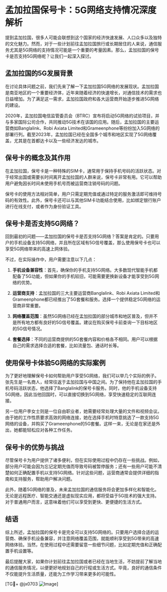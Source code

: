 # 孟加拉国保号卡：5G网络支持情况深度解析

提到孟加拉国，很多人可能会联想到这个国家的经济快速发展、人口众多以及独特的文化魅力。然而，对于一些计划前往孟加拉国旅行或长期居住的人来说，通信服务尤其是5G网络的支持情况可能是一个重要的考量因素。那么，孟加拉国的保号卡是否支持5G网络呢？让我们一起深入探讨。

## 孟加拉国的5G发展背景

在讨论具体问题之前，我们先来了解一下孟加拉国5G网络的发展现状。孟加拉国是南亚地区的一个重要经济体，近年来随着经济的快速增长，对通信技术的需求也日益增加。为了满足这一需求，孟加拉国政府和各大运营商开始逐步推进5G网络的建设。

2020年，孟加拉国电信监管委员会（BTRC）宣布将启动5G网络的试验项目，并与多家国际公司合作，共同推动5G技术在该国的应用。随后，孟加拉国的主要运营商如Banglalink、Robi Axiata Limited和Grameenphone等纷纷加入5G网络的部署行列。截至2023年，孟加拉国已经在全国多个城市和地区实现了5G网络覆盖，尤其是在首都达卡以及一些经济发达的城市。

## 保号卡的概念及其作用

在孟加拉国，保号卡是一种特殊的SIM卡，通常用于保持手机号码的活跃状态。对于经常出国或需要长时间离开孟加拉国的人群来说，保号卡非常有用。它可以帮助用户避免因长时间未使用手机号而被运营商注销号码的问题。

保号卡的使用方法相对简单，用户只需定期充值或通过特定的服务激活即可维持号码的有效性。此外，保号卡还可以与其他SIM卡功能结合使用，比如绑定银行账户进行在线支付，或者作为身份验证工具。

## 保号卡是否支持5G网络？

回到最初的问题——孟加拉国的保号卡是否支持5G网络？答案是肯定的。只要用户的手机设备支持5G网络，并且所在区域有5G信号覆盖，那么使用保号卡也可以享受5G网络带来的高速上网体验。

不过，在实际操作中，用户需要注意以下几点：

1. **手机设备兼容性**：首先，确保你的手机支持5G网络。大多数现代智能手机都配备了5G功能，但如果你的手机较旧，可能需要更换新设备才能享受到5G网络的优势。

2. **运营商支持**：孟加拉国的三大主要运营商Banglalink、Robi Axiata Limited和Grameenphone都已经推出了5G套餐和服务。选择一个提供稳定5G网络的运营商非常重要。

3. **网络覆盖范围**：虽然5G网络已经在孟加拉国的部分城市和地区普及，但并不是所有地方都有良好的5G信号覆盖。建议在购买保号卡前查询一下目标地区的5G信号情况。

4. **套餐选择**：不同的运营商提供的5G套餐内容和价格各不相同。用户可以根据自己的需求选择合适的套餐，比如流量包、通话时长等。

## 使用保号卡体验5G网络的实际案例

为了更好地理解保号卡如何帮助用户享受5G网络，我们可以举几个实际的例子。张先生是一名商人，经常往返于孟加拉国与中国之间。为了保持他在孟加拉国的手机号码活跃状态，他选择了Banglalink的保号卡服务。同时，他的手机设备支持5G网络，因此当他回国时，可以直接切换到5G网络，享受快速稳定的互联网连接。

另一位用户李女士则是一位自由职业者，她需要经常处理大量的文件和视频会议。由于她的工作性质要求高效的网络连接，她在选择手机时特意挑选了一款支持5G网络的设备，并购买了Grameenphone的5G套餐。这样一来，无论是在家还是外出，她都能轻松应对各种工作任务。

## 保号卡的优势与挑战

尽管保号卡为用户提供了诸多便利，但在实际使用过程中仍存在一些挑战。例如，部分用户可能会因为忘记定期充值而导致号码被暂停服务；还有一些用户可能不清楚如何正确配置手机以支持5G网络。针对这些问题，运营商通常会提供详细的指南和支持服务，帮助用户解决问题。

此外，随着5G网络的普及，未来孟加拉国的通信服务将会更加多样化和智能化。无论是远程医疗、智能交通还是虚拟现实应用，都将受益于5G技术的强大支持。对于普通用户而言，这意味着他们可以享受到更快、更便捷的生活方式。

## 结语

综上所述，孟加拉国的保号卡是完全可以支持5G网络的。只要用户选择合适的运营商、确保手机设备兼容，并注意网络覆盖范围，就能顺利享受到5G带来的高速网络体验。当然，在使用过程中还需要留意一些细节问题，比如定期充值和正确配置手机设置等。

最后提醒大家，如果你计划前往孟加拉国或者已经在当地生活，不妨提前了解当地的通信服务情况，以便更好地规划自己的行程或生活方式。毕竟，良好的通信条件不仅能提升生活质量，还能为工作学习带来更多的可能性。

[TG💪+ @jx0703 ![Image](https://github.com/user-attachments/assets/dbca1d08-cadb-493c-b0ec-ad6f7a83f270)]